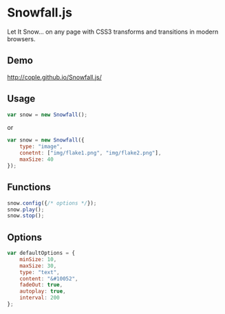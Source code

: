 Snowfall.js
===========

Let It Snow... on any page with CSS3 transforms and transitions in modern browsers.

## Demo ##
http://cople.github.io/Snowfall.js/

## Usage ##
```javascript
var snow = new Snowfall();
```
or
```javascript
var snow = new Snowfall({
    type: "image",
    conetnt: ["img/flake1.png", "img/flake2.png"],
    maxSize: 40
});
```

## Functions ##
```javascript
snow.config({/* options */});
snow.play();
snow.stop();
```

## Options ##
```javascript
var defaultOptions = {
    minSize: 10,
    maxSize: 30,
    type: "text",
    content: "&#10052",
    fadeOut: true,
    autoplay: true,
    interval: 200
};
```